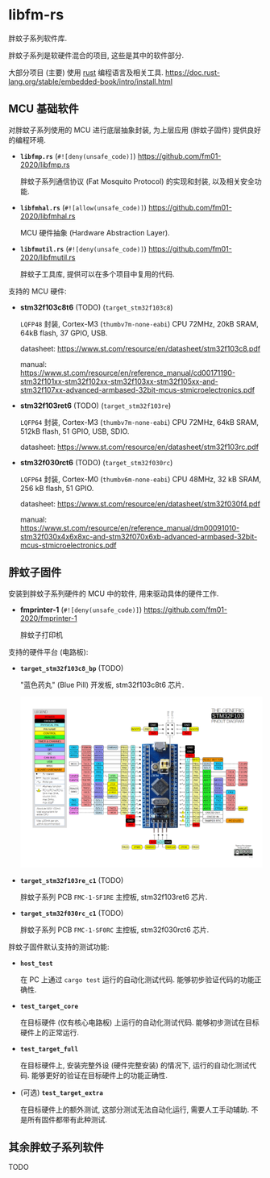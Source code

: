 # libfm-rs

胖蚊子系列软件库.

胖蚊子系列是软硬件混合的项目, 这些是其中的软件部分.

大部分项目 (主要) 使用 [rust](https://www.rust-lang.org/) 编程语言及相关工具.
<https://doc.rust-lang.org/stable/embedded-book/intro/install.html>


## MCU 基础软件

对胖蚊子系列使用的 MCU 进行底层抽象封装, 为上层应用 (胖蚊子固件) 提供良好的编程环境.

+ **`libfmp.rs`** (`#![deny(unsafe_code)]`) <https://github.com/fm01-2020/libfmp.rs>

  胖蚊子系列通信协议 (Fat Mosquito Protocol) 的实现和封装, 以及相关安全功能.

+ **`libfmhal.rs`** (`#![allow(unsafe_code)]`) <https://github.com/fm01-2020/libfmhal.rs>

  MCU 硬件抽象 (Hardware Abstraction Layer).

+ **`libfmutil.rs`** (`#![deny(unsafe_code)]`) <https://github.com/fm01-2020/libfmutil.rs>

  胖蚊子工具库, 提供可以在多个项目中复用的代码.

支持的 MCU 硬件:

+ **stm32f103c8t6** (TODO) (`target_stm32f103c8`)

  `LQFP48` 封装, Cortex-M3 (`thumbv7m-none-eabi`) CPU 72MHz, 20kB SRAM, 64kB flash, 37 GPIO, USB.

  datasheet: <https://www.st.com/resource/en/datasheet/stm32f103c8.pdf>

  manual: <https://www.st.com/resource/en/reference_manual/cd00171190-stm32f101xx-stm32f102xx-stm32f103xx-stm32f105xx-and-stm32f107xx-advanced-armbased-32bit-mcus-stmicroelectronics.pdf>

+ **stm32f103ret6** (TODO) (`target_stm32f103re`)

  `LQFP64` 封装, Cortex-M3 (`thumbv7m-none-eabi`) CPU 72MHz, 64kB SRAM, 512kB flash, 51 GPIO, USB, SDIO.

  datasheet: <https://www.st.com/resource/en/datasheet/stm32f103rc.pdf>

+ **stm32f030rct6** (TODO) (`target_stm32f030rc`)

  `LQFP64` 封装, Cortex-M0 (`thumbv6m-none-eabi`) CPU 48MHz, 32 kB SRAM, 256 kB flash, 51 GPIO.

  datasheet: <https://www.st.com/resource/en/datasheet/stm32f030f4.pdf>

  manual: <https://www.st.com/resource/en/reference_manual/dm00091010-stm32f030x4x6x8xc-and-stm32f070x6xb-advanced-armbased-32bit-mcus-stmicroelectronics.pdf>


## 胖蚊子固件

安装到胖蚊子系列硬件的 MCU 中的软件, 用来驱动具体的硬件工作.

+ **fmprinter-1** (`#![deny(unsafe_code)]`) <https://github.com/fm01-2020/fmprinter-1>

  胖蚊子打印机

支持的硬件平台 (电路板):

+ **`target_stm32f103c8_bp`** (TODO)

  "蓝色药丸" (Blue Pill) 开发板, stm32f103c8t6 芯片.

  ![Blue Pill](./stm32f103-pinout-diagram.png)

+ **`target_stm32f103re_c1`** (TODO)

  胖蚊子系列 PCB `FMC-1-SF1RE` 主控板, stm32f103ret6 芯片.

+ **`target_stm32f030rc_c1`** (TODO)

  胖蚊子系列 PCB `FMC-1-SF0RC` 主控板, stm32f030rct6 芯片.

胖蚊子固件默认支持的测试功能:

+ **`host_test`**

  在 PC 上通过 `cargo test` 运行的自动化测试代码.
  能够初步验证代码的功能正确性.

+ **`test_target_core`**

  在目标硬件 (仅有核心电路板) 上运行的自动化测试代码.
  能够初步测试在目标硬件上的正常运行.

+ **`test_target_full`**

  在目标硬件上, 安装完整外设 (硬件完整安装) 的情况下, 运行的自动化测试代码.
  能够更好的验证在目标硬件上的功能正确性.

+ (可选) **`test_target_extra`**

  在目标硬件上的额外测试, 这部分测试无法自动化运行, 需要人工手动辅助.
  不是所有固件都带有此种测试.


## 其余胖蚊子系列软件

TODO
